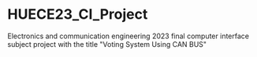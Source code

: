 # HUECE23_CI_Project
 Electronics and communication engineering 2023 final computer interface subject project with the title "Voting System Using CAN BUS"
